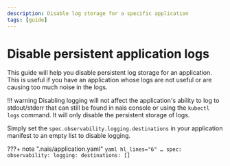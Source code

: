 ```yaml
---
description: Disable log storage for a specific application
tags: [guide]
---
```

# Disable persistent application logs

This guide will help you disable persistent log storage for an application. This is useful if you have an application whose logs are not useful or are causing too much noise in the logs.

!!! warning
    Disabling logging will not affect the application's ability to log to stdout/stderr that can still be found in nais console or using the `kubectl logs` command. It will only disable the persistent storage of logs.

Simply set the `spec.observability.logging.destinations` in your application manifest to an empty list to disable logging.

???+ note ".nais/application.yaml"
    ```yaml hl_lines="6"
    …
    spec:
      observability:
        logging:
          destinations: []
    ```
